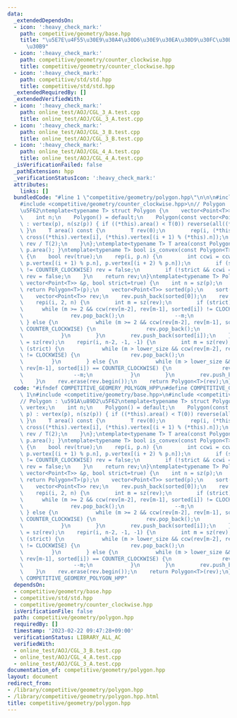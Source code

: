 ```yaml
---
data:
  _extendedDependsOn:
  - icon: ':heavy_check_mark:'
    path: competitive/geometry/base.hpp
    title: "\u5E7E\u4F55\u30E9\u30A4\u30D6\u30E9\u30EA\u30D9\u30FC\u30B9\u30AF\u30E9\
      \u30B9"
  - icon: ':heavy_check_mark:'
    path: competitive/geometry/counter_clockwise.hpp
    title: competitive/geometry/counter_clockwise.hpp
  - icon: ':heavy_check_mark:'
    path: competitive/std/std.hpp
    title: competitive/std/std.hpp
  _extendedRequiredBy: []
  _extendedVerifiedWith:
  - icon: ':heavy_check_mark:'
    path: online_test/AOJ/CGL_3_A.test.cpp
    title: online_test/AOJ/CGL_3_A.test.cpp
  - icon: ':heavy_check_mark:'
    path: online_test/AOJ/CGL_3_B.test.cpp
    title: online_test/AOJ/CGL_3_B.test.cpp
  - icon: ':heavy_check_mark:'
    path: online_test/AOJ/CGL_4_A.test.cpp
    title: online_test/AOJ/CGL_4_A.test.cpp
  _isVerificationFailed: false
  _pathExtension: hpp
  _verificationStatusIcon: ':heavy_check_mark:'
  attributes:
    links: []
  bundledCode: "#line 1 \"competitive/geometry/polygon.hpp\"\n\n\n#include <competitive/geometry/base.hpp>\n\
    #include <competitive/geometry/counter_clockwise.hpp>\n// Polygon : \u591A\u89D2\
    \u5F62\ntemplate<typename T> struct Polygon {\n    vector<Point<T>> vertex;\n\
    \    int n;\n    Polygon() = default;\n    Polygon(const vector<Point<T>>& p)\
    \ : vertex(p), n(sz(p)) { if ((*this).area() < T(0)) reverse(all((*this).vertex));\
    \ }\n    T area() const {\n        T rev(0);\n        rep(i, (*this).n) rev +=\
    \ cross((*this).vertex[i], (*this).vertex[(i + 1) % (*this).n]);\n        return\
    \ rev / T(2);\n    }\n};\ntemplate<typename T> T area(const Polygon<T>& p) { return\
    \ p.area(); }\ntemplate<typename T> bool is_convex(const Polygon<T> &p, bool strict=true)\
    \ {\n    bool rev(true);\n    rep(i, p.n) {\n        int ccwi = ccw(p.vertex[i],\
    \ p.vertex[(i + 1) % p.n], p.vertex[(i + 2) % p.n]);\n        if (strict && ccwi\
    \ != COUNTER_CLOCKWISE) rev = false;\n        if (!strict && ccwi == CLOCKWISE)\
    \ rev = false;\n    }\n    return rev;\n}\ntemplate<typename T> Polygon<T> convex_full(const\
    \ vector<Point<T>> &p, bool strict=true) {\n    int n = sz(p);\n    if (n < 3)\
    \ return Polygon<T>(p);\n    vector<Point<T>> sorted(p);\n    sort(all(sorted));\n\
    \    vector<Point<T>> rev;\n    rev.push_back(sorted[0]);\n    rev.push_back(sorted[1]);\n\
    \    repi(i, 2, n) {\n        int m = sz(rev);\n        if (strict) {\n      \
    \      while (m >= 2 && ccw(rev[m-2], rev[m-1], sorted[i]) != CLOCKWISE) {\n \
    \               rev.pop_back();\n                --m;\n            }\n       \
    \ } else {\n            while (m >= 2 && ccw(rev[m-2], rev[m-1], sorted[i]) ==\
    \ COUNTER_CLOCKWISE) {\n                rev.pop_back();\n                --m;\n\
    \            }\n        }\n        rev.push_back(sorted[i]);\n    }\n    int lower_size\
    \ = sz(rev);\n    repir(i, n-2, -1, -1) {\n        int m = sz(rev);\n        if\
    \ (strict) {\n            while (m > lower_size && ccw(rev[m-2], rev[m-1], sorted[i])\
    \ != CLOCKWISE) {\n                rev.pop_back();\n                --m;\n   \
    \         }\n        } else {\n            while (m > lower_size && ccw(rev[m-2],\
    \ rev[m-1], sorted[i]) == COUNTER_CLOCKWISE) {\n                rev.pop_back();\n\
    \                --m;\n            }\n        }\n        rev.push_back(sorted[i]);\n\
    \    }\n    rev.erase(rev.begin());\n    return Polygon<T>(rev);\n}\n\n"
  code: "#ifndef COMPETITIVE_GEOMERY_POLYGON_HPP\n#define COMPETITIVE_GEOMERY_POLYGON_HPP\
    \ 1\n#include <competitive/geometry/base.hpp>\n#include <competitive/geometry/counter_clockwise.hpp>\n\
    // Polygon : \u591A\u89D2\u5F62\ntemplate<typename T> struct Polygon {\n    vector<Point<T>>\
    \ vertex;\n    int n;\n    Polygon() = default;\n    Polygon(const vector<Point<T>>&\
    \ p) : vertex(p), n(sz(p)) { if ((*this).area() < T(0)) reverse(all((*this).vertex));\
    \ }\n    T area() const {\n        T rev(0);\n        rep(i, (*this).n) rev +=\
    \ cross((*this).vertex[i], (*this).vertex[(i + 1) % (*this).n]);\n        return\
    \ rev / T(2);\n    }\n};\ntemplate<typename T> T area(const Polygon<T>& p) { return\
    \ p.area(); }\ntemplate<typename T> bool is_convex(const Polygon<T> &p, bool strict=true)\
    \ {\n    bool rev(true);\n    rep(i, p.n) {\n        int ccwi = ccw(p.vertex[i],\
    \ p.vertex[(i + 1) % p.n], p.vertex[(i + 2) % p.n]);\n        if (strict && ccwi\
    \ != COUNTER_CLOCKWISE) rev = false;\n        if (!strict && ccwi == CLOCKWISE)\
    \ rev = false;\n    }\n    return rev;\n}\ntemplate<typename T> Polygon<T> convex_full(const\
    \ vector<Point<T>> &p, bool strict=true) {\n    int n = sz(p);\n    if (n < 3)\
    \ return Polygon<T>(p);\n    vector<Point<T>> sorted(p);\n    sort(all(sorted));\n\
    \    vector<Point<T>> rev;\n    rev.push_back(sorted[0]);\n    rev.push_back(sorted[1]);\n\
    \    repi(i, 2, n) {\n        int m = sz(rev);\n        if (strict) {\n      \
    \      while (m >= 2 && ccw(rev[m-2], rev[m-1], sorted[i]) != CLOCKWISE) {\n \
    \               rev.pop_back();\n                --m;\n            }\n       \
    \ } else {\n            while (m >= 2 && ccw(rev[m-2], rev[m-1], sorted[i]) ==\
    \ COUNTER_CLOCKWISE) {\n                rev.pop_back();\n                --m;\n\
    \            }\n        }\n        rev.push_back(sorted[i]);\n    }\n    int lower_size\
    \ = sz(rev);\n    repir(i, n-2, -1, -1) {\n        int m = sz(rev);\n        if\
    \ (strict) {\n            while (m > lower_size && ccw(rev[m-2], rev[m-1], sorted[i])\
    \ != CLOCKWISE) {\n                rev.pop_back();\n                --m;\n   \
    \         }\n        } else {\n            while (m > lower_size && ccw(rev[m-2],\
    \ rev[m-1], sorted[i]) == COUNTER_CLOCKWISE) {\n                rev.pop_back();\n\
    \                --m;\n            }\n        }\n        rev.push_back(sorted[i]);\n\
    \    }\n    rev.erase(rev.begin());\n    return Polygon<T>(rev);\n}\n#endif //\
    \ COMPETITIVE_GEOMERY_POLYGON_HPP"
  dependsOn:
  - competitive/geometry/base.hpp
  - competitive/std/std.hpp
  - competitive/geometry/counter_clockwise.hpp
  isVerificationFile: false
  path: competitive/geometry/polygon.hpp
  requiredBy: []
  timestamp: '2023-02-22 09:47:28+09:00'
  verificationStatus: LIBRARY_ALL_AC
  verifiedWith:
  - online_test/AOJ/CGL_3_B.test.cpp
  - online_test/AOJ/CGL_4_A.test.cpp
  - online_test/AOJ/CGL_3_A.test.cpp
documentation_of: competitive/geometry/polygon.hpp
layout: document
redirect_from:
- /library/competitive/geometry/polygon.hpp
- /library/competitive/geometry/polygon.hpp.html
title: competitive/geometry/polygon.hpp
---
```

